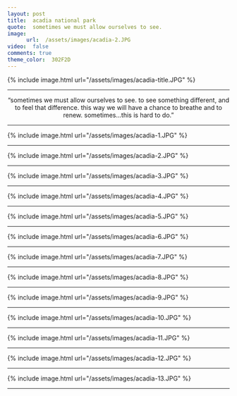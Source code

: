 ```yaml
---
layout: post
title:  acadia national park
quote:  sometimes we must allow ourselves to see.
image:
      url:  /assets/images/acadia-2.JPG
video:  false
comments: true
theme_color:  302F2D
---
```


{% include image.html url="/assets/images/acadia-title.JPG" %}

***

<center> “sometimes we must allow ourselves to see. to see something different, and to feel that difference. this way we will have a chance to breathe and to renew. sometimes...this is hard to do.” </center>

***

{% include image.html url="/assets/images/acadia-1.JPG" %}

***

{% include image.html url="/assets/images/acadia-2.JPG" %}

***

{% include image.html url="/assets/images/acadia-3.JPG" %}

***

{% include image.html url="/assets/images/acadia-4.JPG" %}

***

{% include image.html url="/assets/images/acadia-5.JPG" %}

***

{% include image.html url="/assets/images/acadia-6.JPG" %}

***

{% include image.html url="/assets/images/acadia-7.JPG" %}

***

{% include image.html url="/assets/images/acadia-8.JPG" %}

***

{% include image.html url="/assets/images/acadia-9.JPG" %}

***

{% include image.html url="/assets/images/acadia-10.JPG" %}

***

{% include image.html url="/assets/images/acadia-11.JPG" %}

***

{% include image.html url="/assets/images/acadia-12.JPG" %}

***

{% include image.html url="/assets/images/acadia-13.JPG" %}

***

